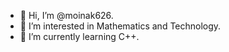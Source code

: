 - 👋 Hi, I’m @moinak626.
- 👀 I’m interested in Mathematics and Technology.
- 🌱 I’m currently learning C++.


<!---
moinak626/moinak626 is a ✨ special ✨ repository because its `README.md` (this file) appears on your GitHub profile.
You can click the Preview link to take a look at your changes.
--->
